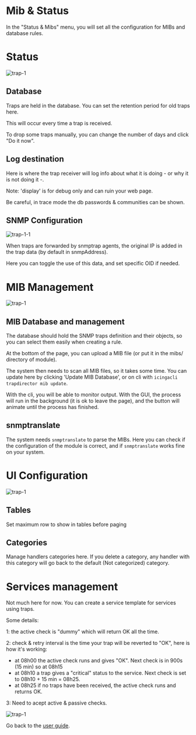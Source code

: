 Mib & Status
===============

In the "Status & Mibs" menu, you will set all the configuration for MIBs and database rules.

Status
===============

![trap-1](img/mib-status-1.jpg)

Database
---------------

Traps are held in the database. You can set the retention period for old traps here.

This will occur every time a trap is received.

To drop some traps manually, you can change the number of days and click "Do it now".


Log destination
---------------

Here is where the trap receiver will log info about what it is doing - or why it is not doing it -.

Note: 'display' is for debug only and can ruin your web page.

Be careful, in trace mode the db passwords & communities can be shown.

SNMP Configuration
------------------

![trap-1-1](img/mib-status-1-1.jpg)

When traps are forwarded by snmptrap agents, the original IP is added in the trap data (by default in snmpAddress).

Here you can toggle the use of this data, and set specific OID if needed.




MIB Management
===============

![trap-1](img/mib-status-3.jpg)

MIB Database and management
---------------

The database should hold the SNMP traps definition and their objects, so you can select them easily when creating a rule.

At the bottom of the page, you can upload a MIB file (or put it in the mibs/ directory of module).

The system then needs to scan all MIB files, so it takes some time. You can update here by clicking 'Update MIB Database', or on cli with `icingacli trapdirector mib update`. 

With the cli, you will be able to monitor output. With the GUI, the process will run in the background (it is ok to leave the page), and the button will animate until the process has finished.


snmptranslate
---------------

The system needs `snmptranslate` to parse the MIBs. Here you can check if the configuration of the module is correct, and if `snmptranslate` works fine on your system.


UI Configuration
================

![trap-1](img/UIConfig-1-1.jpg)

Tables
------

Set maximum row to show in tables before paging

Categories
----------

Manage handlers categories here.
If you delete a category, any handler with this category will go back to the default (Not categorized) category.


Services management
===============

Not much here for now. You can create a service template for services using traps.

Some details: 

1: the active check is "dummy" which will return OK all the time.

2: check & retry interval is the time your trap will be reverted to "OK", here is how it's working:

- at 08h00 the active check runs and gives "OK". Next check is in 900s (15 min) so at 08h15
- at 08h10 a trap gives a "critical" status to the service. Next check is set to 08h10 + 15 min = 08h25.
- at 08h25 if no traps have been received, the active check runs and returns OK.

3: Need to acept active & passive checks.

![trap-1](img/mib-status-10.jpg)


Go back to the [user guide](02-userguide.md).
